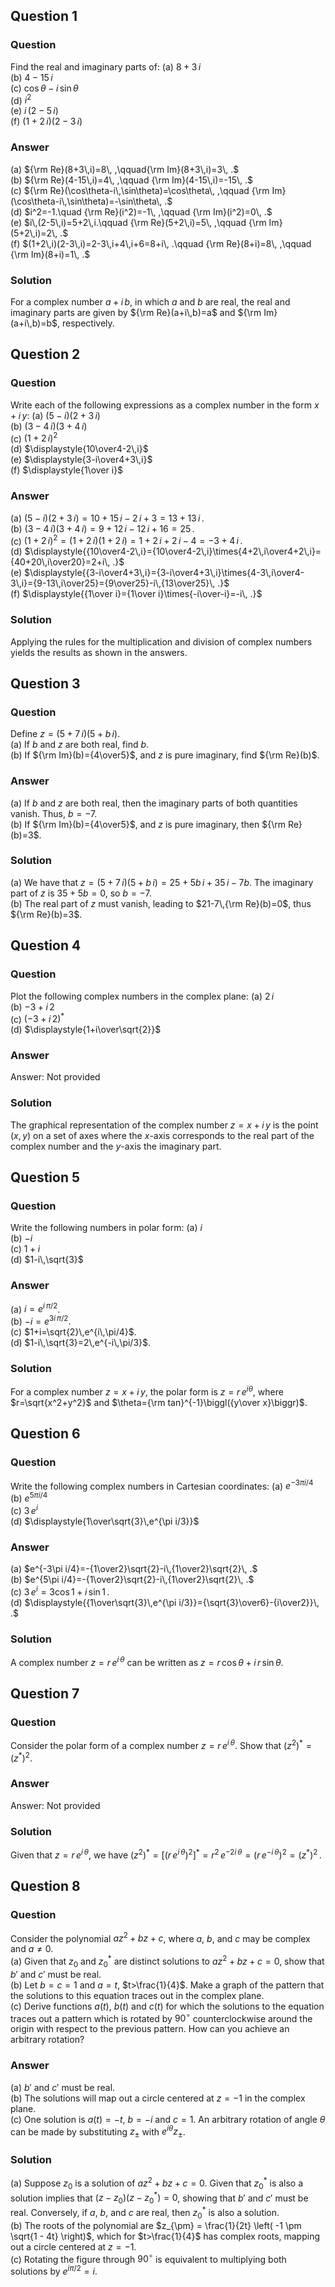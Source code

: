 ## Question 1

### Question

Find the real and imaginary parts of:
(a) $8+3\,i$  
(b) $4-15\,i$  
(c) $\cos\theta-i\,\sin\theta$  
(d) $i^2$  
(e) $i\,(2-5\,i)$  
(f) $(1+2\,i)(2-3\,i)$

### Answer

(a) ${\rm Re}(8+3\,i)=8\, ,\qquad{\rm Im}(8+3\,i)=3\, .$  
(b) ${\rm Re}(4-15\,i)=4\, ,\qquad {\rm Im}(4-15\,i)=-15\, .$  
(c) ${\rm Re}(\cos\theta-i\,\sin\theta)=\cos\theta\, ,\qquad {\rm Im}(\cos\theta-i\,\sin\theta)=-\sin\theta\, .$  
(d) $i^2=-1.\quad  {\rm Re}(i^2)=-1\, ,\qquad {\rm Im}(i^2)=0\, .$  
(e) $i\,(2-5\,i)=5+2\,i.\qquad  {\rm Re}(5+2\,i)=5\, ,\qquad {\rm Im}(5+2\,i)=2\, .$  
(f) $(1+2\,i)(2-3\,i)=2-3\,i+4\,i+6=8+i\, .\qquad {\rm Re}(8+i)=8\, ,\qquad {\rm Im}(8+i)=1\, .$

### Solution

For a complex number $a+i\,b$, in which $a$ and $b$ are real, the real and imaginary parts are given by ${\rm Re}(a+i\,b)=a$ and ${\rm Im}(a+i\,b)=b$, respectively.

## Question 2

### Question

Write each of the following expressions as a complex number in the form $x+i\,y$:
(a) $(5-i)(2+3\,i)$  
(b) $(3-4\,i)(3+4\,i)$  
(c) $(1+2\,i)^2$  
(d) $\displaystyle{10\over4-2\,i}$  
(e) $\displaystyle{3-i\over4+3\,i}$  
(f) $\displaystyle{1\over i}$

### Answer

(a) $(5-i)(2+3\,i)=10+15\,i-2\,i+3=13+13\,i\, .$  
(b) $(3-4\,i)(3+4\,i)=9+12\,i-12\,i+16=25\, .$  
(c) $(1+2\,i)^2=(1+2\,i)(1+2\,i)=1+2\,i+2\,i-4=-3+4\,i\, .$  
(d) $\displaystyle{{10\over4-2\,i}={10\over4-2\,i}\times{4+2\,i\over4+2\,i}={40+20\,i\over20}=2+i\, .}$  
(e) $\displaystyle{{3-i\over4+3\,i}={3-i\over4+3\,i}\times{4-3\,i\over4-3\,i}={9-13\,i\over25}={9\over25}-i\,{13\over25}\, .}$  
(f) $\displaystyle{{1\over i}={1\over i}\times{-i\over-i}=-i\, .}$

### Solution

Applying the rules for the multiplication and division of complex numbers yields the results as shown in the answers.

## Question 3

### Question

Define $z=(5+7\,i)(5+b\,i)$.  
(a) If $b$ and $z$ are both real, find $b$.  
(b) If ${\rm Im}(b)={4\over5}$, and $z$ is pure imaginary, find ${\rm Re}(b)$.

### Answer

(a) If $b$ and $z$ are both real, then the imaginary parts of both quantities vanish. Thus, $b=-7$.  
(b) If ${\rm Im}(b)={4\over5}$, and $z$ is pure imaginary, then ${\rm Re}(b)=3$.

### Solution

(a) We have that $z=(5+7\,i)(5+b\,i)=25+5b\,i+35\,i-7b$. The imaginary part of $z$ is $35+5b=0$, so $b=-7$.  
(b) The real part of $z$ must vanish, leading to $21-7\,{\rm Re}(b)=0$, thus ${\rm Re}(b)=3$.

## Question 4

### Question

Plot the following complex numbers in the complex plane:
(a) $2\,i$  
(b) $-3+i\,2$  
(c) $(-3+i\,2)^\ast$  
(d) $\displaystyle{1+i\over\sqrt{2}}$

### Answer

Answer: Not provided

### Solution

The graphical representation of the complex number $z=x+i\,y$ is the point $(x,y)$ on a set of axes where the $x$-axis corresponds to the real part of the complex number and the $y$-axis the imaginary part.

## Question 5

### Question

Write the following numbers in polar form:
(a) $i$  
(b) $-i$  
(c) $1+i$  
(d) $1-i\,\sqrt{3}$

### Answer

(a) $i=e^{i\,\pi/2}$.  
(b) $-i=e^{3i\,\pi/2}$.  
(c) $1+i=\sqrt{2}\,e^{i\,\pi/4}$.  
(d) $1-i\,\sqrt{3}=2\,e^{-i\,\pi/3}$.

### Solution

For a complex number $z=x+i\,y$, the polar form is $z=r\,e^{i\theta}$, where $r=\sqrt{x^2+y^2}$ and $\theta={\rm tan}^{-1}\biggl({y\over x}\biggr)$.

## Question 6

### Question

Write the following complex numbers in Cartesian coordinates:
(a) $e^{-3\pi i/4}$  
(b) $e^{5\pi i/4}$  
(c) $3\,e^{i}$  
(d) $\displaystyle{1\over\sqrt{3}\,e^{\pi i/3}}$

### Answer

(a) $e^{-3\pi i/4}=-{1\over2}\sqrt{2}-i\,{1\over2}\sqrt{2}\, .$  
(b) $e^{5\pi i/4}=-{1\over2}\sqrt{2}-i\,{1\over2}\sqrt{2}\, .$  
(c) $3\,e^{i}=3\cos 1+i\,\sin 1\, .$  
(d) $\displaystyle{{1\over\sqrt{3}\,e^{\pi i/3}}={\sqrt{3}\over6}-{i\over2}}\, .$ 

### Solution

A complex number $z=r\,e^{i\,\theta}$ can be written as $z=r\,\cos\theta+i\,r\,\sin\theta$.

## Question 7

### Question

Consider the polar form of a complex number $z=r\,e^{i\,\theta}$. Show that $(z^2)^\ast=(z^\ast)^2$.

### Answer

Answer: Not provided

### Solution

Given that $z=r\,e^{i\,\theta}$, we have $(z^2)^\ast=\bigl[\bigl(r\,e^{i\,\theta}\bigr)^2\bigr]^\ast=r^2\,e^{-2i\,\theta}=\bigl(r\,e^{-i\,\theta}\bigr)^2=(z^\ast)^2\,.$

## Question 8

### Question

Consider the polynomial $az^2+bz+c$, where $a$, $b$, and $c$ may be complex and $a\ne 0$.  
(a) Given that $z_0$ and $z_0^\ast$ are distinct solutions to $az^2 + bz + c = 0$, show that $b'$ and $c'$ must be real.  
(b) Let $b=c=1$ and $a=t$, $t>\frac{1}{4}$. Make a graph of the pattern that the solutions to this equation traces out in the complex plane.  
(c) Derive functions $a(t)$, $b(t)$ and $c(t)$ for which the solutions to the equation traces out a pattern which is rotated by $90^\circ$ counterclockwise around the origin with respect to the previous pattern. How can you achieve an arbitrary rotation?

### Answer

(a) $b'$ and $c'$ must be real.  
(b) The solutions will map out a circle centered at $z=-1$ in the complex plane.  
(c) One solution is $a(t)=-t$, $b=-i$ and $c=1$. An arbitrary rotation of angle $\theta$ can be made by substituting $z_{\pm}$ with $e^{i\theta}z_{\pm}$.

### Solution

(a) Suppose $z_0$ is a solution of $az^2+bz+c=0$. Given that $z_0^\ast$ is also a solution implies that $(z-z_0)(z-z_0^\ast)=0$, showing that $b'$ and $c'$ must be real. Conversely, if $a$, $b$, and $c$ are real, then $z_0^\ast$ is also a solution.  
(b) The roots of the polynomial are $z_{\pm} = \frac{1}{2t} \left( -1 \pm \sqrt{1 - 4t} \right)$, which for $t>\frac{1}{4}$ has complex roots, mapping out a circle centered at $z=-1$.  
(c) Rotating the figure through $90^\circ$ is equivalent to multiplying both solutions by $e^{i\pi/2} = i$.

